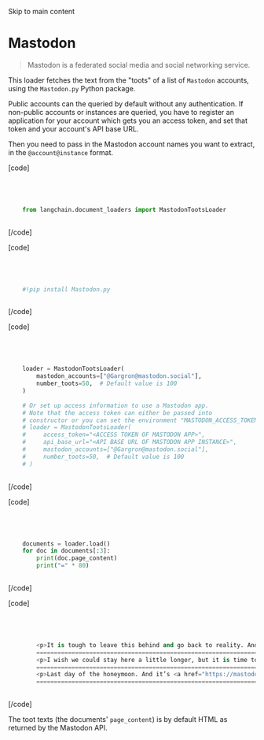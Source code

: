 

Skip to main content

# Mastodon

> Mastodon is a federated social media and social networking service.

This loader fetches the text from the "toots" of a list of `Mastodon` accounts, using the `Mastodon.py` Python package.

Public accounts can the queried by default without any authentication. If non-public accounts or instances are queried, you have to register an application for your account which gets you an access
token, and set that token and your account's API base URL.

Then you need to pass in the Mastodon account names you want to extract, in the `@account@instance` format.

[code]
```python




    from langchain.document_loaders import MastodonTootsLoader  
    


```
[/code]


[code]
```python




    #!pip install Mastodon.py  
    


```
[/code]


[code]
```python




    loader = MastodonTootsLoader(  
        mastodon_accounts=["@Gargron@mastodon.social"],  
        number_toots=50,  # Default value is 100  
    )  
      
    # Or set up access information to use a Mastodon app.  
    # Note that the access token can either be passed into  
    # constructor or you can set the environment "MASTODON_ACCESS_TOKEN".  
    # loader = MastodonTootsLoader(  
    #     access_token="<ACCESS TOKEN OF MASTODON APP>",  
    #     api_base_url="<API BASE URL OF MASTODON APP INSTANCE>",  
    #     mastodon_accounts=["@Gargron@mastodon.social"],  
    #     number_toots=50,  # Default value is 100  
    # )  
    


```
[/code]


[code]
```python




    documents = loader.load()  
    for doc in documents[:3]:  
        print(doc.page_content)  
        print("=" * 80)  
    


```
[/code]


[code]
```python




        <p>It is tough to leave this behind and go back to reality. And some people live here! I’m sure there are downsides but it sounds pretty good to me right now.</p>  
        ================================================================================  
        <p>I wish we could stay here a little longer, but it is time to go home 🥲</p>  
        ================================================================================  
        <p>Last day of the honeymoon. And it’s <a href="https://mastodon.social/tags/caturday" class="mention hashtag" rel="tag">#<span>caturday</span></a>! This cute tabby came to the restaurant to beg for food and got some chicken.</p>  
        ================================================================================  
    


```
[/code]


The toot texts (the documents' `page_content`) is by default HTML as returned by the Mastodon API.

